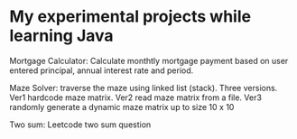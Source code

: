 # My experimental projects while learning Java

Mortgage Calculator: Calculate monthtly mortgage payment based on user entered principal, annual interest rate and period.

Maze Solver: traverse the maze using linked list (stack).  Three versions.  Ver1 hardcode maze matrix. Ver2 read maze matrix from a file.  Ver3 randomly generate a dynamic maze matrix up to size 10 x 10

Two sum:  Leetcode two sum question
